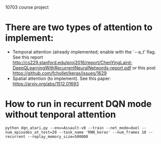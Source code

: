 10703 course project

# There are two types of attention to implement:
- Temporal attention (already implemented; enable with the `--a_t' flag. See this report http://cs229.stanford.edu/proj2016/report/ChenYingLaird-DeepQLearningWithRecurrentNeuralNetwords-report.pdf or this post https://github.com/fchollet/keras/issues/1629
- Spatial attention (to implement). See this paper: https://arxiv.org/abs/1512.01693

# How to run in recurrent DQN mode **without** tenporal attention
``python dqn_atari.py --env=Assault-v0 --train --net_mode=duel --num_episodes_at_test=20 --task_name 'RNN_keras' --num_frames 10 --recurrent --replay_memory_size=500000``
